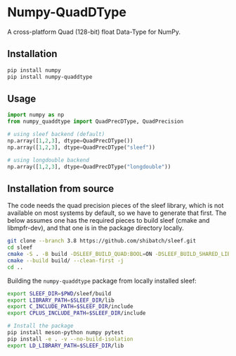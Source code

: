 # Numpy-QuadDType

A cross-platform Quad (128-bit) float Data-Type for NumPy.

## Installation

```bash
pip install numpy
pip install numpy-quaddtype
```

## Usage

```python
import numpy as np
from numpy_quaddtype import QuadPrecDType, QuadPrecision

# using sleef backend (default)
np.array([1,2,3], dtype=QuadPrecDType())
np.array([1,2,3], dtype=QuadPrecDType("sleef"))

# using longdouble backend
np.array([1,2,3], dtype=QuadPrecDType("longdouble"))
```

## Installation from source

The code needs the quad precision pieces of the sleef library, which
is not available on most systems by default, so we have to generate
that first.  The below assumes one has the required pieces to build
sleef (cmake and libmpfr-dev), and that one is in the package
directory locally.

```bash
git clone --branch 3.8 https://github.com/shibatch/sleef.git
cd sleef
cmake -S . -B build -DSLEEF_BUILD_QUAD:BOOL=ON -DSLEEF_BUILD_SHARED_LIBS:BOOL=ON -DCMAKE_POSITION_INDEPENDENT_CODE=ON
cmake --build build/ --clean-first -j
cd ..
```

Building the `numpy-quaddtype` package from locally installed sleef:
```bash
export SLEEF_DIR=$PWD/sleef/build
export LIBRARY_PATH=$SLEEF_DIR/lib
export C_INCLUDE_PATH=$SLEEF_DIR/include
export CPLUS_INCLUDE_PATH=$SLEEF_DIR/include

# Install the package
pip install meson-python numpy pytest
pip install -e . -v --no-build-isolation
export LD_LIBRARY_PATH=$SLEEF_DIR/lib
```

